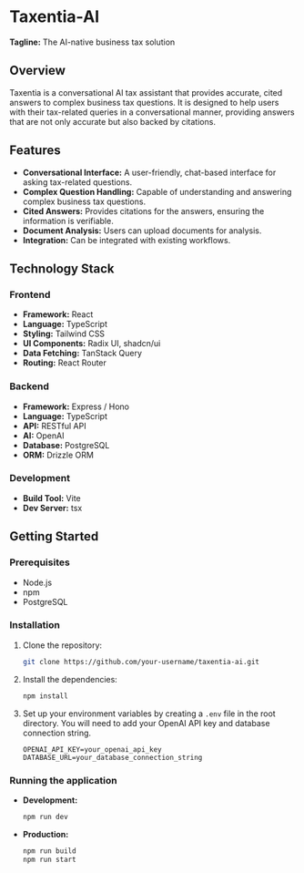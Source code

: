 # Taxentia-AI

**Tagline:** The AI-native business tax solution

## Overview

Taxentia is a conversational AI tax assistant that provides accurate, cited answers to complex business tax questions. It is designed to help users with their tax-related queries in a conversational manner, providing answers that are not only accurate but also backed by citations.

## Features

- **Conversational Interface:** A user-friendly, chat-based interface for asking tax-related questions.
- **Complex Question Handling:** Capable of understanding and answering complex business tax questions.
- **Cited Answers:** Provides citations for the answers, ensuring the information is verifiable.
- **Document Analysis:** Users can upload documents for analysis.
- **Integration:** Can be integrated with existing workflows.

## Technology Stack

### Frontend

- **Framework:** React
- **Language:** TypeScript
- **Styling:** Tailwind CSS
- **UI Components:** Radix UI, shadcn/ui
- **Data Fetching:** TanStack Query
- **Routing:** React Router

### Backend

- **Framework:** Express / Hono
- **Language:** TypeScript
- **API:** RESTful API
- **AI:** OpenAI
- **Database:** PostgreSQL
- **ORM:** Drizzle ORM

### Development

- **Build Tool:** Vite
- **Dev Server:** tsx

## Getting Started

### Prerequisites

- Node.js
- npm
- PostgreSQL

### Installation

1.  Clone the repository:
    ```bash
    git clone https://github.com/your-username/taxentia-ai.git
    ```
2.  Install the dependencies:
    ```bash
    npm install
    ```
3.  Set up your environment variables by creating a `.env` file in the root directory. You will need to add your OpenAI API key and database connection string.
    ```
    OPENAI_API_KEY=your_openai_api_key
    DATABASE_URL=your_database_connection_string
    ```

### Running the application

-   **Development:**
    ```bash
    npm run dev
    ```
-   **Production:**
    ```bash
    npm run build
    npm run start
    ```
